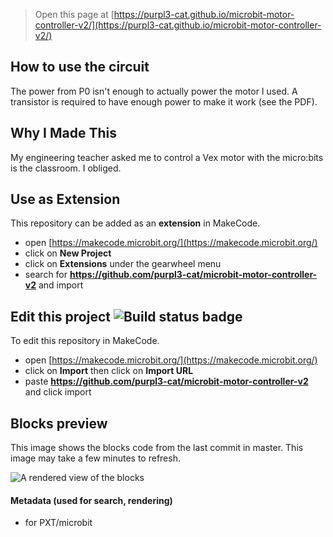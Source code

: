 
> Open this page at [https://purpl3-cat.github.io/microbit-motor-controller-v2/](https://purpl3-cat.github.io/microbit-motor-controller-v2/)

## How to use the circuit

The power from P0 isn't enough to actually power the motor I used. A transistor is required to have enough power to make it work (see the PDF).

## Why I Made This

My engineering teacher asked me to control a Vex motor with the micro:bits is the classroom. I obliged.

## Use as Extension

This repository can be added as an **extension** in MakeCode.

* open [https://makecode.microbit.org/](https://makecode.microbit.org/)
* click on **New Project**
* click on **Extensions** under the gearwheel menu
* search for **https://github.com/purpl3-cat/microbit-motor-controller-v2** and import

## Edit this project ![Build status badge](https://github.com/purpl3-cat/microbit-motor-controller-v2/workflows/MakeCode/badge.svg)

To edit this repository in MakeCode.

* open [https://makecode.microbit.org/](https://makecode.microbit.org/)
* click on **Import** then click on **Import URL**
* paste **https://github.com/purpl3-cat/microbit-motor-controller-v2** and click import

## Blocks preview

This image shows the blocks code from the last commit in master.
This image may take a few minutes to refresh.

![A rendered view of the blocks](https://github.com/purpl3-cat/microbit-motor-controller-v2/raw/master/.github/makecode/blocks.png)

#### Metadata (used for search, rendering)

* for PXT/microbit
<script src="https://makecode.com/gh-pages-embed.js"></script><script>makeCodeRender("{{ site.makecode.home_url }}", "{{ site.github.owner_name }}/{{ site.github.repository_name }}");</script>
